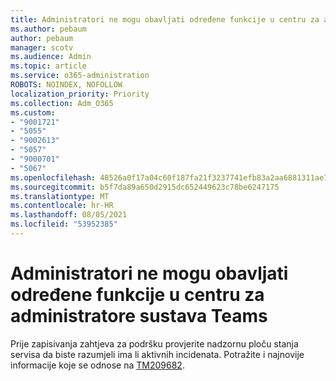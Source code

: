 ```yaml
---
title: Administratori ne mogu obavljati određene funkcije u centru za administratore sustava Teams
ms.author: pebaum
author: pebaum
manager: scotv
ms.audience: Admin
ms.topic: article
ms.service: o365-administration
ROBOTS: NOINDEX, NOFOLLOW
localization_priority: Priority
ms.collection: Adm_O365
ms.custom:
- "9001721"
- "5055"
- "9002613"
- "5057"
- "9000701"
- "5067"
ms.openlocfilehash: 48526a0f17a04c60f187fa21f3237741efb83a2aa6881311ae741237bed4d794
ms.sourcegitcommit: b5f7da89a650d2915dc652449623c78be6247175
ms.translationtype: MT
ms.contentlocale: hr-HR
ms.lasthandoff: 08/05/2021
ms.locfileid: "53952385"
---
```

# <a name="admins-unable-to-perform-certain-functions-in-the-teams-admin-center"></a>Administratori ne mogu obavljati određene funkcije u centru za administratore sustava Teams

Prije zapisivanja zahtjeva za podršku provjerite nadzornu ploču stanja servisa da biste razumjeli ima li aktivnih incidenata. Potražite i najnovije informacije koje se odnose na [TM209682](https://admin.microsoft.com/AdminPortal/Home/#/servicehealth?eventid=TM209682).

